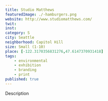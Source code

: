 ```yaml
---
title: Studio Matthews
featuredImage: ./-hamburgers.png
website: http://www.studiomatthews.com/
twit: 
inst: 
category: S
city: Seattle
neighborhood: Capitol Hill
size: Small (1-10)
place: [-122.3170356831276,47.6147370931418]
tags:
    - environmental
    - exhibition
    - branding
    - print
published: true
---
```


Description
